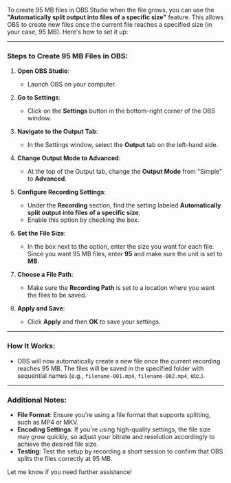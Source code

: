 To create 95 MB files in OBS Studio when the file grows, you can use the **"Automatically split output into files of a specific size"** feature. This allows OBS to create new files once the current file reaches a specified size (in your case, 95 MB). Here's how to set it up:

---

### Steps to Create 95 MB Files in OBS:

1. **Open OBS Studio**:
   - Launch OBS on your computer.

2. **Go to Settings**:
   - Click on the **Settings** button in the bottom-right corner of the OBS window.

3. **Navigate to the Output Tab**:
   - In the Settings window, select the **Output** tab on the left-hand side.

4. **Change Output Mode to Advanced**:
   - At the top of the Output tab, change the **Output Mode** from "Simple" to **Advanced**.

5. **Configure Recording Settings**:
   - Under the **Recording** section, find the setting labeled **Automatically split output into files of a specific size**.
   - Enable this option by checking the box.

6. **Set the File Size**:
   - In the box next to the option, enter the size you want for each file. Since you want 95 MB files, enter **95** and make sure the unit is set to **MB**.

7. **Choose a File Path**:
   - Make sure the **Recording Path** is set to a location where you want the files to be saved.

8. **Apply and Save**:
   - Click **Apply** and then **OK** to save your settings.

---

### How It Works:
- OBS will now automatically create a new file once the current recording reaches 95 MB. The files will be saved in the specified folder with sequential names (e.g., `filename-001.mp4`, `filename-002.mp4`, etc.).

---

### Additional Notes:
- **File Format**: Ensure you're using a file format that supports splitting, such as MP4 or MKV.
- **Encoding Settings**: If you're using high-quality settings, the file size may grow quickly, so adjust your bitrate and resolution accordingly to achieve the desired file size.
- **Testing**: Test the setup by recording a short session to confirm that OBS splits the files correctly at 95 MB.

Let me know if you need further assistance!
